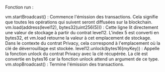 Fonction run : 

vm.startBroadcast() : Commence l'émission des transactions. Cela signifie que toutes les opérations qui suivent seront diffusées sur la blockchain.
vm.load(address(level12), bytes32(uint256(5))) : Cette ligne lit directement une valeur de stockage à partir du contrat level12. L'index 5 est converti en bytes32, et vm.load retourne la valeur à cet emplacement de stockage. Dans le contexte du contrat Privacy, cela correspond à l'emplacement où la clé de déverrouillage est stockée.
level12.unlock(bytes16(myKey)) : Appelle la fonction unlock du contrat Privacy avec la clé récupérée. La clé est convertie en bytes16 car la fonction unlock attend un argument de ce type.
vm.stopBroadcast() : Termine l'émission des transactions.
